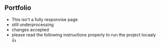 ## Portfolio 
- This isn't a fully responvise page
- still underprocessing
- changes accepted
- please read the following instructions properly to run the project locaaly 👍
